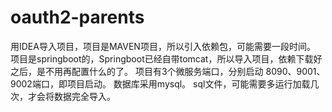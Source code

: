 # oauth2-parents
用IDEA导入项目，项目是MAVEN项目，所以引入依赖包，可能需要一段时间。
项目是springboot的，Springboot已经自带tomcat，所以导入项目，依赖下载好之后，是不用再配置什么的了。
项目有3个微服务端口，分别启动 8090、9001、9002端口，即项目启动。
数据库采用mysql。 sql文件，可能需要多运行加载几次，才会将数据完全导入。

